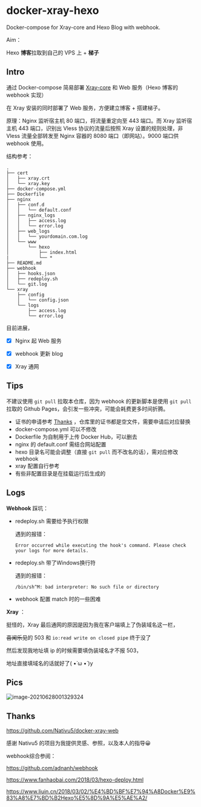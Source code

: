 # docker-xray-hexo
Docker-compose for Xray-core and Hexo Blog with webhook.

Aim：

Hexo **博客**拉取到自己的 VPS 上 + **梯子**

## Intro

通过 Docker-compose 简易部署 [Xray-core](https://github.com/XTLS/Xray-core) 和 Web 服务（Hexo 博客的 webhook 实现）

在 Xray 安装的同时部署了 Web 服务，方便建立博客 + 搭建梯子。

原理：Nginx 监听宿主机 80 端口，将流量重定向至 443 端口。而 Xray 监听宿主机 443 端口，识别出 Vless 协议的流量后按照 Xray 设置的规则处理，非 Vless 流量全部转发至 Nginx 容器的 8080 端口（即网站）。9000 端口供 webhook 使用。

结构参考：

```
.
├── cert
│   ├── xray.crt
│   └── xray.key
├── docker-compose.yml
├── Dockerfile
├── nginx
│   ├── conf.d
│   │   └── default.conf
│   ├── nginx_logs
│   │   ├── access.log
│   │   └── error.log
│   ├── web_logs
│   │   └── yourdomain.com.log
│   └── www
│       └── hexo
│           ├── index.html
|           └── *
├── README.md
├── webhook
│   ├── hooks.json
│   ├── redeploy.sh
│   └── git.log
└── xray
    ├── config
    │   └── config.json
    └── logs
        ├── access.log
        └── error.log
```



目前进展，

- [x] Nginx 起 Web 服务
- [x] webhook 更新 blog
- [x] Xray 通网



## Tips

不建议使用 `git pull` 拉取本仓库，因为 webhook 的更新脚本是使用 `git pull` 拉取的 Github Pages，会引发一些冲突，可能会耗费更多时间折腾。

- 证书的申请参考 [Thanks](#Thanks) ，仓库里的证书都是空文件，需要申请后对应替换
- docker-compose.yml 可以不修改
- Dockerfile 为自制用于上传 Docker Hub，可以删去
- nginx 的 default.conf 需结合网站配置
- hexo 目录名可能会调整（直接 `git pull` 而不改名的话），需对应修改 webhook
- xray 配置自行参考
- 有些非配置目录是在挂载运行后生成的



## Logs

**Webhook** 踩坑：

- redeploy.sh 需要给予执行权限

  遇到的报错：

  ```plain
  Error occurred while executing the hook's command. Please check your logs for more details.
  ```

- redeploy.sh 带了Windows换行符

  遇到的报错：

  ```plain
  /bin/sh^M: bad interpreter: No such file or directory
  ```

- webhook 配置 match 时的一些困难

**Xray** ：

挺怪的，Xray 最后通网的原因是因为我在客户端填上了伪装域名这一栏，

~~喜闻乐见~~的 503 和 `io:read write on closed pipe` 终于没了

然后发现我地址填 ip 的时候需要填伪装域名才不报 503，

地址直接填域名的话就好了( •̀ ω •́ )y

## Pics

![image-20210628001329324](https://i.loli.net/2021/06/28/NjdYh92pItFWlLS.png)

## Thanks

https://github.com/Nativu5/docker-xray-web 

感谢 Nativu5 的项目为我提供灵感、参照，以及本人的指导😀



webhook综合参阅：

https://github.com/adnanh/webhook

https://www.fanhaobai.com/2018/03/hexo-deploy.html

https://www.liuin.cn/2018/03/02/%E4%BD%BF%E7%94%A8Docker%E9%83%A8%E7%BD%B2Hexo%E5%8D%9A%E5%AE%A2/

